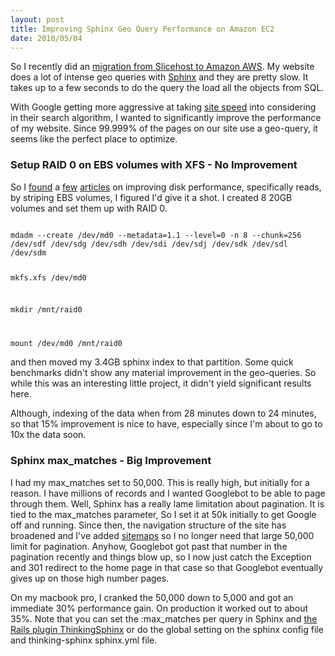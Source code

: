 ```yaml
---
layout: post
title: Improving Sphinx Geo Query Performance on Amazon EC2
date: 2010/05/04
---
```


So I recently did an [migration from Slicehost to Amazon AWS](/2010/04/18/migrating-from-slicehost-to-amazon-aws-ec2/). My website does a lot of intense geo queries with [Sphinx](http://sphinxsearch.com/) and they are pretty slow. It takes up to a few seconds to do the query the load all the objects from SQL. 

With Google getting more aggressive at taking [site speed](http://www.mattcutts.com/blog/site-speed/) into considering in their search algorithm, I wanted to significantly improve the performance of my website. Since 99.999% of the pages on our site use a geo-query, it seems like the perfect place to optimize.

### Setup RAID 0 on EBS volumes with XFS - No Improvement

So I [found](http://orion.heroku.com/past/2009/7/29/io_performance_on_ebs/) a [few](http://www.mysqlperformanceblog.com/2009/08/06/ec2ebs-single-and-raid-volumes-io-bencmark/) [articles](http://initsix.co.uk/content/how-make-xfs-4-disk-raid-0-partition-ec2-mysql-maximum-disk-io-performance) on improving disk performance, specifically reads, by striping EBS volumes, I figured I'd give it a shot. I created 8 20GB volumes and set them up with RAID 0.

<code>
mdadm --create /dev/md0 --metadata=1.1 --level=0 -n 8 --chunk=256 /dev/sdf /dev/sdg /dev/sdh /dev/sdi /dev/sdj /dev/sdk /dev/sdl /dev/sdm

mkfs.xfs /dev/md0

mkdir /mnt/raid0

mount /dev/md0 /mnt/raid0
</code>

and then moved my 3.4GB sphinx index to that partition. Some quick benchmarks didn't show any material improvement in the geo-queries. So while this was an interesting little project, it didn't yield significant results here. 

Although, indexing of the data when from 28 minutes down to 24 minutes, so that 15% improvement is nice to have, especially since I'm about to go to 10x the data soon.

### Sphinx max_matches - Big Improvement
I had my max_matches set to 50,000. This is really high, but initially for a reason. I have millions of records and I wanted Googlebot to be able to page through them. Well, Sphinx has a really lame limitation about pagination. It is tied to the max_matches parameter, So I set it at 50k initially to get Google off and running. Since then, the navigation structure of the site has broadened and I've added [sitemaps](http://www.sitemaps.org/) so I no longer need that large 50,000 limit for pagination. Anyhow, Googlebot got past that number in the pagination recently and things blow up, so I now just catch the Exception and 301 redirect to the home page in that case so that Googlebot eventually gives up on those high number pages.

On my macbook pro, I cranked the 50,000 down to 5,000 and got an immediate 30% performance gain. On production it worked out to about 35%. Note that you can set the :max_matches per query in Sphinx and [the Rails plugin ThinkingSphinx](http://freelancing-god.github.com/ts/en/) or do the global setting on the sphinx config file and thinking-sphinx sphinx.yml file.




